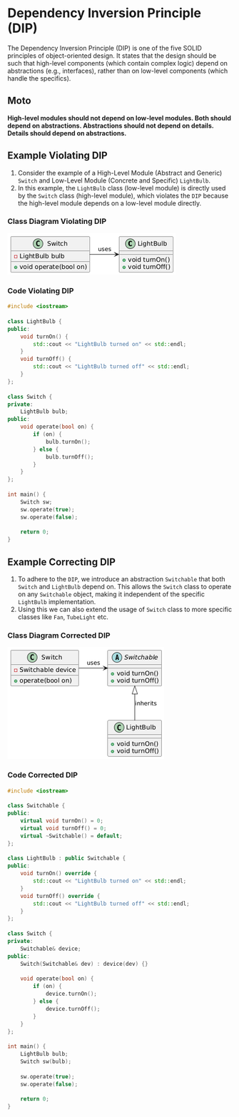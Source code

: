 # Dependency Inversion Principle (DIP)

The Dependency Inversion Principle (DIP) is one of the five SOLID principles of object-oriented design. It states that the design should be such that high-level components (which contain complex logic) depend on abstractions (e.g., interfaces), rather than on low-level components (which handle the specifics).

## Moto

**High-level modules should not depend on low-level modules. Both should depend on abstractions. Abstractions should not depend on details. Details should depend on abstractions.**

## Example Violating DIP

1. Consider the example of a High-Level Module (Abstract and Generic) `Switch` and Low-Level Module (Concrete and Specific) `LightBulb`.
2. In this example, the `LightBulb` class (low-level module) is directly used by the `Switch` class (high-level module), which violates the `DIP` because the high-level module depends on a low-level module directly.

### Class Diagram Violating DIP

![Violation](../images/dip_violation.png)

### Code Violating DIP

```cpp
#include <iostream>

class LightBulb {
public:
    void turnOn() {
        std::cout << "LightBulb turned on" << std::endl;
    }
    void turnOff() {
        std::cout << "LightBulb turned off" << std::endl;
    }
};

class Switch {
private:
    LightBulb bulb;
public:
    void operate(bool on) {
        if (on) {
            bulb.turnOn();
        } else {
            bulb.turnOff();
        }
    }
};

int main() {
    Switch sw;
    sw.operate(true);
    sw.operate(false);

    return 0;
}
```

## Example Correcting DIP

1. To adhere to the `DIP`, we introduce an abstraction `Switchable` that both `Switch` and `LightBulb` depend on. This allows the `Switch` class to operate on any `Switchable` object, making it independent of the specific `LightBulb` implementation.
2. Using this we can also extend the usage of `Switch` class to more specific classes like `Fan`, `TubeLight` etc.

### Class Diagram Corrected DIP

![Violation](../images/dip_correction.png)

### Code Corrected DIP

```cpp
#include <iostream>

class Switchable {
public:
    virtual void turnOn() = 0;
    virtual void turnOff() = 0;
    virtual ~Switchable() = default;
};

class LightBulb : public Switchable {
public:
    void turnOn() override {
        std::cout << "LightBulb turned on" << std::endl;
    }
    void turnOff() override {
        std::cout << "LightBulb turned off" << std::endl;
    }
};

class Switch {
private:
    Switchable& device;
public:
    Switch(Switchable& dev) : device(dev) {}
    
    void operate(bool on) {
        if (on) {
            device.turnOn();
        } else {
            device.turnOff();
        }
    }
};

int main() {
    LightBulb bulb;
    Switch sw(bulb);
    
    sw.operate(true);
    sw.operate(false);

    return 0;
}
```
